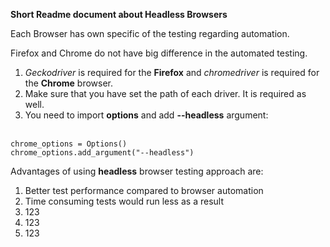 <b>Short Readme document about Headless Browsers</b>

Each Browser has own specific of the testing regarding automation.

Firefox and Chrome do not have big difference in the automated testing.
<br>
1. <i>Geckodriver</i> is required for the <b>Firefox</b> and <i>chromedriver</i> is required for the <b>Chrome</b> browser.
2. Make sure that you have set the path of each driver. It is required as well.
3. You need to import <b>options</b> and add <b>--headless</b> argument:
<br>
   <code>chrome_options = Options()</code>
   <br>
   <code>chrome_options.add_argument("--headless")</code>


Advantages of using <b>headless</b> browser testing approach are:

<ol>
   <li>Better test performance compared to browser automation</li>
   <li>Time consuming tests would run less as a result</li>
   <li>123</li>
   <li>123</li>
   <li>123</li>
</ol>
